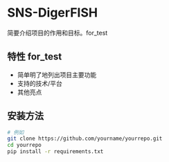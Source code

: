 # SNS-DigerFISH

简要介绍项目的作用和目标。for_test

## 特性 for_test
- 简单明了地列出项目主要功能
- 支持的技术/平台
- 其他亮点

## 安装方法

```bash
# 例如
git clone https://github.com/yourname/yourrepo.git
cd yourrepo
pip install -r requirements.txt
